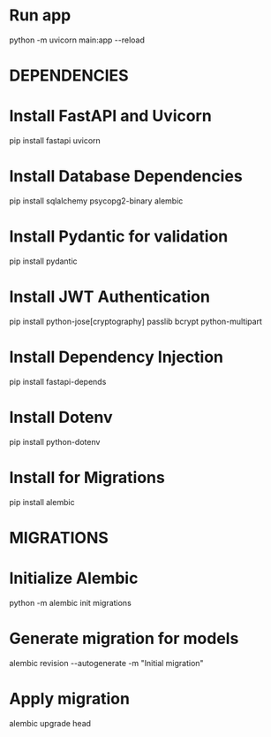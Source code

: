 # Run app
python -m uvicorn main:app --reload


# DEPENDENCIES
# Install FastAPI and Uvicorn
pip install fastapi uvicorn

# Install Database Dependencies
pip install sqlalchemy psycopg2-binary alembic

# Install Pydantic for validation
pip install pydantic

# Install JWT Authentication
pip install python-jose[cryptography] passlib bcrypt python-multipart

# Install Dependency Injection
pip install fastapi-depends

# Install Dotenv
pip install python-dotenv

# Install for Migrations
pip install alembic


# MIGRATIONS
# Initialize Alembic
python -m alembic init migrations

# Generate migration for models
alembic revision --autogenerate -m "Initial migration"

# Apply migration
alembic upgrade head
